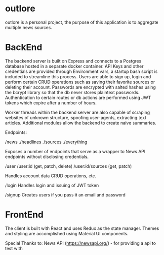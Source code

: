 # outlore

outlore is a personal project, the purpose of this application is to aggregate multiple news sources. 

# BackEnd
The backend server is built on Express and connects to a Postgres database hosted in a separate docker container. API Keys and other credentials are provided through Environment vars, a startup bash script is included to streamline this process. Users are able to sign up, login and perform certain CRUD operations such as saving their favorite sources or deleting their account. Passwords are encrypted with salted hashes using the bcrypt library so that the db never stores plaintext passwords. Authentication to certain routes or db actions are performed using JWT tokens which expire after a number of hours. 

Worker threads within the backend server are also capable of scraping websites of unknown structure, spoofing user-agents, extracting text articles. Additional modules allow the backend to create naive summaries. 

Endpoints:

/news
 ./headlines
 ./sources
 ./everything
 
Exposes a number of endpoints that serve as a wrapper to News API endpoints without disclosing credentials.

/user
  /user:id (get, patch, delete)
  /user:id/sources (get, patch)
  
Handles account data CRUD operations, etc.

/login
Handles login and issuing of JWT token

/signup
Creates users if you pass it an email and password

# FrontEnd
The client is built with React and uses Redux as the state manager. Themes and styling are accomplished using Material UI components. 






Special Thanks to:
News API (https://newsapi.org/) - for providing a api to test with
